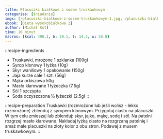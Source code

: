 ```yaml
---
title: Placuszki białkowe z sosem truskawkowym
categories: [śniadanie]
imgs: [/placuszki-bialkowe-z-sosem-truskawkowym-1.jpg, /placuszki-bialkowe-z-sosem-truskawkowym-2.jpg]
ebook: [Dieta wysokobiałkowa 2]
author: [Michał Kot]
time: 10 minut
macros: {kcal: 490.1, b: 29.1, t: 14.3, w: 58.8}
---
```


::recipe-ingredients
- Truskawki, mrożone 1 szklanka (100g)
- Syrop klonowy 1 łyżka (10g)
- Skyr waniliowy 1 opakowanie (150g)
- Jaja kurze całe 1 szt. (56g)
- Mąka orkiszowa 50g
- Masło klarowane 1 łyżeczka (7.5g)
- Sól 1 szczypta
- Soda oczyszczona ½ łyżeczki (2.5g)
::

::recipe-preparation
Truskawki (rozmrożone lub jeśli wolisz - lekko rozmrożone) zblenduj z syropem klonowym.
Przygotuj ciasto na placuszki. W tym celu zmieszaj lub zblenduj: skyr, jajko, mąkę, sodę i sól. Na patelni rozgrzej masło klarowane.
Nakładaj łyżką ciasto na rozgrzaną patelnię i smaż małe placuszki na złoty kolor z obu stron. Podawaj z musem truskawkowym.
::